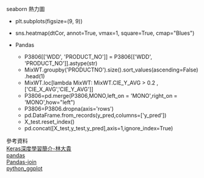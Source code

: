 seaborn 熱力圖
+ plt.subplots(figsize=(9, 9))
+ sns.heatmap(dtCor, annot=True, vmax=1, square=True, cmap="Blues")

+ Pandas
  + P3806[['WDD', 'PRODUCT_NO']] = P3806[['WDD', 'PRODUCT_NO']].astype(str)
  + MixWT.groupby('PRODUCTNO').size().sort_values(ascending=False).head(1)
  + MixWT.loc[lambda MixWT: MixWT.CIE_Y_AVG > 0.2 ,['CIE_X_AVG','CIE_Y_AVG']]
  + P3806=pd.merge(P3806,MONO,left_on = 'MONO',right_on = 'MONO',how="left")
  + P3806=P3806.dropna(axis='rows')
  + pd.DataFrame.from_records(y_pred,columns=['y_pred'])
  + X_test.reset_index()
  + pd.concat([X_test,y_test,y_pred],axis=1,ignore_index=True)

參考資料<br>[Keras深度學習簡介-林大貴](http://tensorflowkeras.blogspot.tw/2017/08/keras.html)<br>
[pandas](https://pandas.pydata.org/pandas-docs/stable/tutorials.html)<br>[Pandas-join](https://hk.saowen.com/a/13653e06de99e095fc9e1a4d2bba43489e16033380dd00b6dad9b25748eb2ce1)<br>[python_ggplot](http://ggplot.yhathq.com/)<br>
